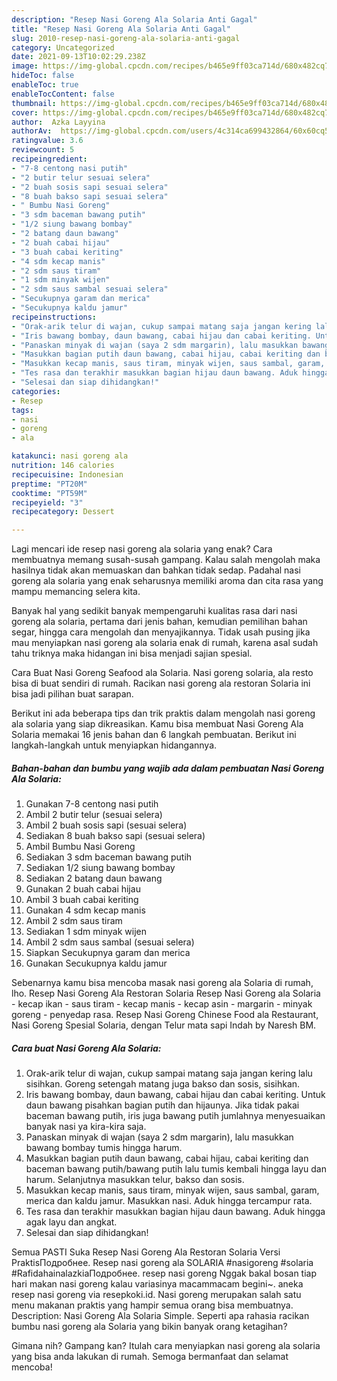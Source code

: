 ```yaml
---
description: "Resep Nasi Goreng Ala Solaria Anti Gagal"
title: "Resep Nasi Goreng Ala Solaria Anti Gagal"
slug: 2010-resep-nasi-goreng-ala-solaria-anti-gagal
category: Uncategorized
date: 2021-09-13T10:02:29.238Z
image: https://img-global.cpcdn.com/recipes/b465e9ff03ca714d/680x482cq70/nasi-goreng-ala-solaria-foto-resep-utama.jpg
hideToc: false
enableToc: true
enableTocContent: false
thumbnail: https://img-global.cpcdn.com/recipes/b465e9ff03ca714d/680x482cq70/nasi-goreng-ala-solaria-foto-resep-utama.jpg
cover: https://img-global.cpcdn.com/recipes/b465e9ff03ca714d/680x482cq70/nasi-goreng-ala-solaria-foto-resep-utama.jpg
author:  Azka Layyina
authorAv:  https://img-global.cpcdn.com/users/4c314ca699432864/60x60cq50/avatar.jpg
ratingvalue: 3.6
reviewcount: 5
recipeingredient:
- "7-8 centong nasi putih"
- "2 butir telur sesuai selera"
- "2 buah sosis sapi sesuai selera"
- "8 buah bakso sapi sesuai selera"
- " Bumbu Nasi Goreng"
- "3 sdm baceman bawang putih"
- "1/2 siung bawang bombay"
- "2 batang daun bawang"
- "2 buah cabai hijau"
- "3 buah cabai keriting"
- "4 sdm kecap manis"
- "2 sdm saus tiram"
- "1 sdm minyak wijen"
- "2 sdm saus sambal sesuai selera"
- "Secukupnya garam dan merica"
- "Secukupnya kaldu jamur"
recipeinstructions:
- "Orak-arik telur di wajan, cukup sampai matang saja jangan kering lalu sisihkan. Goreng setengah matang juga bakso dan sosis, sisihkan."
- "Iris bawang bombay, daun bawang, cabai hijau dan cabai keriting. Untuk daun bawang pisahkan bagian putih dan hijaunya. Jika tidak pakai baceman bawang putih, iris juga bawang putih jumlahnya menyesuaikan banyak nasi ya kira-kira saja."
- "Panaskan minyak di wajan (saya 2 sdm margarin), lalu masukkan bawang bombay tumis hingga harum."
- "Masukkan bagian putih daun bawang, cabai hijau, cabai keriting dan baceman bawang putih/bawang putih lalu tumis kembali hingga layu dan harum. Selanjutnya masukkan telur, bakso dan sosis."
- "Masukkan kecap manis, saus tiram, minyak wijen, saus sambal, garam, merica dan kaldu jamur. Masukkan nasi. Aduk hingga tercampur rata."
- "Tes rasa dan terakhir masukkan bagian hijau daun bawang. Aduk hingga agak layu dan angkat."
- "Selesai dan siap dihidangkan!"
categories:
- Resep
tags:
- nasi
- goreng
- ala

katakunci: nasi goreng ala 
nutrition: 146 calories
recipecuisine: Indonesian
preptime: "PT20M"
cooktime: "PT59M"
recipeyield: "3"
recipecategory: Dessert

---
```



Lagi mencari ide resep nasi goreng ala solaria yang enak? Cara membuatnya memang susah-susah gampang. Kalau salah mengolah maka hasilnya tidak akan memuaskan dan bahkan tidak sedap. Padahal nasi goreng ala solaria yang enak seharusnya memiliki aroma dan cita rasa yang mampu memancing selera kita.


Banyak hal yang sedikit banyak mempengaruhi kualitas rasa dari nasi goreng ala solaria, pertama dari jenis bahan, kemudian pemilihan bahan segar, hingga cara mengolah dan menyajikannya. Tidak usah pusing jika mau menyiapkan nasi goreng ala solaria enak di rumah, karena asal sudah tahu triknya maka hidangan ini bisa menjadi sajian spesial.

Cara Buat Nasi Goreng Seafood ala Solaria. Nasi goreng solaria, ala resto bisa di buat sendiri di rumah. Racikan nasi goreng ala restoran Solaria ini bisa jadi pilihan buat sarapan.


Berikut ini ada beberapa tips dan trik praktis dalam mengolah nasi goreng ala solaria yang siap dikreasikan. Kamu bisa membuat Nasi Goreng Ala Solaria memakai 16 jenis bahan dan 6 langkah pembuatan. Berikut ini langkah-langkah untuk menyiapkan hidangannya.

<!--inarticleads1-->

##### Bahan-bahan dan bumbu yang wajib ada dalam pembuatan Nasi Goreng Ala Solaria:

1. Gunakan 7-8 centong nasi putih
1. Ambil 2 butir telur (sesuai selera)
1. Ambil 2 buah sosis sapi (sesuai selera)
1. Sediakan 8 buah bakso sapi (sesuai selera)
1. Ambil  Bumbu Nasi Goreng
1. Sediakan 3 sdm baceman bawang putih
1. Sediakan 1/2 siung bawang bombay
1. Sediakan 2 batang daun bawang
1. Gunakan 2 buah cabai hijau
1. Ambil 3 buah cabai keriting
1. Gunakan 4 sdm kecap manis
1. Ambil 2 sdm saus tiram
1. Sediakan 1 sdm minyak wijen
1. Ambil 2 sdm saus sambal (sesuai selera)
1. Siapkan Secukupnya garam dan merica
1. Gunakan Secukupnya kaldu jamur


Sebenarnya kamu bisa mencoba masak nasi goreng ala Solaria di rumah, lho. Resep Nasi Goreng Ala Restoran Solaria Resep Nasi Goreng ala Solaria - kecap ikan - saus tiram - kecap manis - kecap asin - margarin - minyak goreng - penyedap rasa. Resep Nasi Goreng Chinese Food ala Restaurant, Nasi Goreng Spesial Solaria, dengan Telur mata sapi Indah by Naresh BM. 

<!--inarticleads2-->

##### Cara buat Nasi Goreng Ala Solaria:

1. Orak-arik telur di wajan, cukup sampai matang saja jangan kering lalu sisihkan. Goreng setengah matang juga bakso dan sosis, sisihkan.
1. Iris bawang bombay, daun bawang, cabai hijau dan cabai keriting. Untuk daun bawang pisahkan bagian putih dan hijaunya. Jika tidak pakai baceman bawang putih, iris juga bawang putih jumlahnya menyesuaikan banyak nasi ya kira-kira saja.
1. Panaskan minyak di wajan (saya 2 sdm margarin), lalu masukkan bawang bombay tumis hingga harum.
1. Masukkan bagian putih daun bawang, cabai hijau, cabai keriting dan baceman bawang putih/bawang putih lalu tumis kembali hingga layu dan harum. Selanjutnya masukkan telur, bakso dan sosis.
1. Masukkan kecap manis, saus tiram, minyak wijen, saus sambal, garam, merica dan kaldu jamur. Masukkan nasi. Aduk hingga tercampur rata.
1. Tes rasa dan terakhir masukkan bagian hijau daun bawang. Aduk hingga agak layu dan angkat.
1. Selesai dan siap dihidangkan!

Semua PASTI Suka Resep Nasi Goreng Ala Restoran Solaria Versi PraktisПодробнее. Resep nasi goreng ala SOLARIA #nasigoreng #solaria #RafidahainalazkiaПодробнее. resep nasi goreng Nggak bakal bosan tiap hari makan nasi goreng kalau variasinya macammacam begini~. aneka resep nasi goreng via resepkoki.id. Nasi goreng merupakan salah satu menu makanan praktis yang hampir semua orang bisa membuatnya. Description: Nasi Goreng Ala Solaria Simple. Seperti apa rahasia racikan bumbu nasi goreng ala Solaria yang bikin banyak orang ketagihan? 

Gimana nih? Gampang kan? Itulah cara menyiapkan nasi goreng ala solaria yang bisa anda lakukan di rumah. Semoga bermanfaat dan selamat mencoba!

